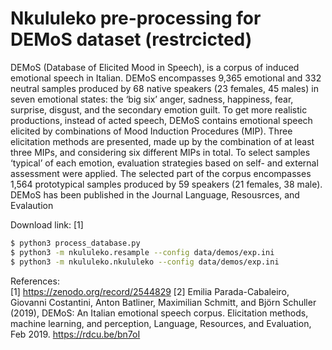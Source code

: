 # Nkululeko pre-processing for DEMoS dataset (restrcicted)

DEMoS (Database of Elicited Mood in Speech), is a corpus of induced emotional speech in Italian. DEMoS encompasses 9,365 emotional and 332 neutral samples produced by 68 native speakers (23 females, 45 males) in seven emotional states: the ‘big six’ anger, sadness, happiness, fear, surprise, disgust, and the secondary emotion guilt. To get more realistic productions, instead of acted speech, DEMoS contains emotional speech elicited by combinations of Mood Induction Procedures (MIP). Three elicitation methods are presented, made up by the combination of at least three MIPs, and considering six different MIPs in total. To select samples ‘typical’ of each emotion, evaluation strategies based on self- and external assessment were applied. The selected part of the corpus encompasses 1,564 prototypical samples produced by 59 speakers (21 females, 38 male). DEMoS has been published in the Journal Language, Resousrces, and Evalaution

Download link: [1]

```bash
$ python3 process_database.py
$ python3 -m nkululeko.resample --config data/demos/exp.ini
$ python3 -m nkululeko.nkululeko --config data/demos/exp.ini
```


References:  
[1] https://zenodo.org/record/2544829
[2] Emilia Parada-Cabaleiro, Giovanni Costantini, Anton Batliner, Maximilian Schmitt, and Björn Schuller (2019), DEMoS: An Italian emotional speech corpus. Elicitation methods, machine learning, and perception, Language, Resources, and Evaluation, Feb 2019. https://rdcu.be/bn7oI